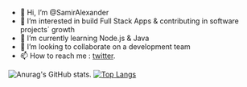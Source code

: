 - 👋 Hi, I’m @SamirAlexander
- 👀 I’m interested in build Full Stack Apps & contributing in software projects´ growth
- 🌱 I’m currently learning Node.js & Java
- 💞️ I’m looking to collaborate on a development team
- 📫 How to reach me : [twitter](https://twitter.com/Samirdiaz2022 "twitter").

<!---
SamirAlexander/SamirAlexander is a ✨ special ✨ repository because its `README.md` (this file) appears on your GitHub profile.
You can click the Preview link to take a look at your changes.
--->

<!-- [![Anurag's GitHub stats](https://github-readme-stats.vercel.app/api?username=SamirAlexander)](https://github.com/anuraghazra/github-readme-stats) -->
![Anurag's GitHub stats](https://github-readme-stats.vercel.app/api?username=SamirAlexander&count_private=trues&how_icons=true&theme=merko).
[![Top Langs](https://github-readme-stats.vercel.app/api/top-langs/?username=SamirAlexander)](https://github.com/SamirAlexander/github-readme-stats)
